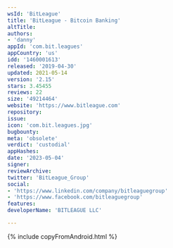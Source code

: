 ```yaml
---
wsId: 'BitLeague'
title: 'BitLeague - Bitcoin Banking'
altTitle: 
authors:
- 'danny'
appId: 'com.bit.leagues'
appCountry: 'us'
idd: '1460001613'
released: '2019-04-30'
updated: 2021-05-14
version: '2.15'
stars: 3.45455
reviews: 22
size: '49214464'
website: 'https://www.bitleague.com'
repository: 
issue: 
icon: 'com.bit.leagues.jpg'
bugbounty: 
meta: 'obsolete'
verdict: 'custodial'
appHashes: 
date: '2023-05-04'
signer: 
reviewArchive: 
twitter: 'BitLeague_Group'
social:
- 'https://www.linkedin.com/company/bitleaguegroup'
- 'https://www.facebook.com/bitleaguegroup'
features: 
developerName: 'BITLEAGUE LLC'

---
```


{% include copyFromAndroid.html %}
